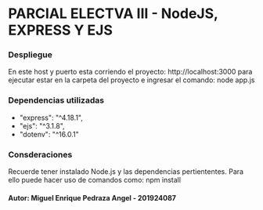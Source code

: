 # PARCIAL ELECTVA III - NodeJS, EXPRESS Y EJS

### Despliegue

En este host y puerto esta corriendo el proyecto: http://localhost:3000
para ejecutar estar en la carpeta del proyecto e ingresar el comando: node app.js

### Dependencias utilizadas

- "express": "^4.18.1",
- "ejs": "^3.1.8",
- "dotenv": "^16.0.1"

### Consderaciones

Recuerde tener instalado Node.js y las dependencias pertiententes. Para ello puede hacer uso de comandos como: npm install

#### Autor: Miguel Enrique Pedraza Angel - 201924087